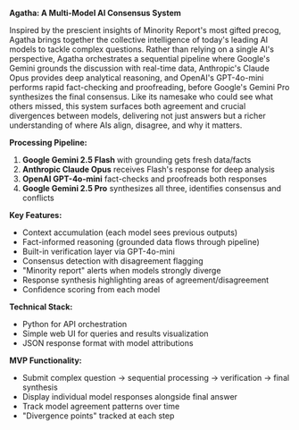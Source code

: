 **Agatha: A Multi-Model AI Consensus System**

Inspired by the prescient insights of Minority Report's most gifted precog, Agatha brings together the collective intelligence of today's leading AI models to tackle complex questions. Rather than relying on a single AI's perspective, Agatha orchestrates a sequential pipeline where Google's Gemini grounds the discussion with real-time data, Anthropic's Claude Opus provides deep analytical reasoning, and OpenAI's GPT-4o-mini performs rapid fact-checking and proofreading, before Google's Gemini Pro synthesizes the final consensus. Like its namesake who could see what others missed, this system surfaces both agreement and crucial divergences between models, delivering not just answers but a richer understanding of where AIs align, disagree, and why it matters.

**Processing Pipeline:**
1. **Google Gemini 2.5 Flash** with grounding gets fresh data/facts
2. **Anthropic Claude Opus** receives Flash's response for deep analysis
3. **OpenAI GPT-4o-mini** fact-checks and proofreads both responses
4. **Google Gemini 2.5 Pro** synthesizes all three, identifies consensus and conflicts

**Key Features:**
- Context accumulation (each model sees previous outputs)
- Fact-informed reasoning (grounded data flows through pipeline)
- Built-in verification layer via GPT-4o-mini
- Consensus detection with disagreement flagging
- "Minority report" alerts when models strongly diverge
- Response synthesis highlighting areas of agreement/disagreement
- Confidence scoring from each model

**Technical Stack:**
- Python for API orchestration  
- Simple web UI for queries and results visualization
- JSON response format with model attributions

**MVP Functionality:**
- Submit complex question → sequential processing → verification → final synthesis
- Display individual model responses alongside final answer
- Track model agreement patterns over time
- "Divergence points" tracked at each step